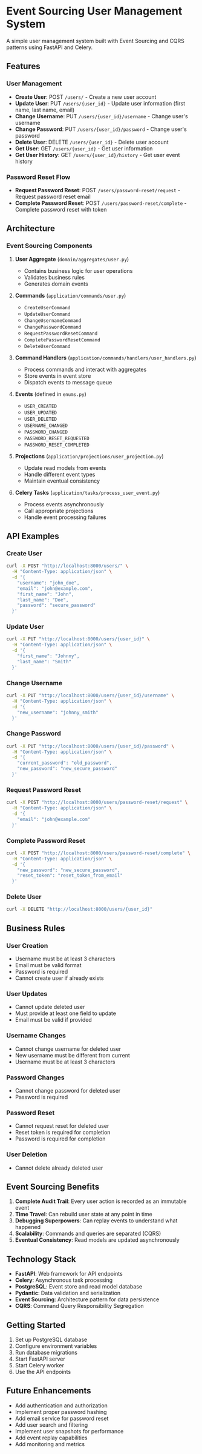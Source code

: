 # Event Sourcing User Management System

A simple user management system built with Event Sourcing and CQRS patterns using FastAPI and Celery.

## Features

### User Management
- **Create User**: POST `/users/` - Create a new user account
- **Update User**: PUT `/users/{user_id}` - Update user information (first name, last name, email)
- **Change Username**: PUT `/users/{user_id}/username` - Change user's username
- **Change Password**: PUT `/users/{user_id}/password` - Change user's password
- **Delete User**: DELETE `/users/{user_id}` - Delete user account
- **Get User**: GET `/users/{user_id}` - Get user information
- **Get User History**: GET `/users/{user_id}/history` - Get user event history

### Password Reset Flow
- **Request Password Reset**: POST `/users/password-reset/request` - Request password reset email
- **Complete Password Reset**: POST `/users/password-reset/complete` - Complete password reset with token

## Architecture

### Event Sourcing Components

1. **User Aggregate** (`domain/aggregates/user.py`)
   - Contains business logic for user operations
   - Validates business rules
   - Generates domain events

2. **Commands** (`application/commands/user.py`)
   - `CreateUserCommand`
   - `UpdateUserCommand`
   - `ChangeUsernameCommand`
   - `ChangePasswordCommand`
   - `RequestPasswordResetCommand`
   - `CompletePasswordResetCommand`
   - `DeleteUserCommand`

3. **Command Handlers** (`application/commands/handlers/user_handlers.py`)
   - Process commands and interact with aggregates
   - Store events in event store
   - Dispatch events to message queue

4. **Events** (defined in `enums.py`)
   - `USER_CREATED`
   - `USER_UPDATED`
   - `USER_DELETED`
   - `USERNAME_CHANGED`
   - `PASSWORD_CHANGED`
   - `PASSWORD_RESET_REQUESTED`
   - `PASSWORD_RESET_COMPLETED`

5. **Projections** (`application/projections/user_projection.py`)
   - Update read models from events
   - Handle different event types
   - Maintain eventual consistency

6. **Celery Tasks** (`application/tasks/process_user_event.py`)
   - Process events asynchronously
   - Call appropriate projections
   - Handle event processing failures

## API Examples

### Create User
```bash
curl -X POST "http://localhost:8000/users/" \
  -H "Content-Type: application/json" \
  -d '{
    "username": "john_doe",
    "email": "john@example.com",
    "first_name": "John",
    "last_name": "Doe",
    "password": "secure_password"
  }'
```

### Update User
```bash
curl -X PUT "http://localhost:8000/users/{user_id}" \
  -H "Content-Type: application/json" \
  -d '{
    "first_name": "Johnny",
    "last_name": "Smith"
  }'
```

### Change Username
```bash
curl -X PUT "http://localhost:8000/users/{user_id}/username" \
  -H "Content-Type: application/json" \
  -d '{
    "new_username": "johnny_smith"
  }'
```

### Change Password
```bash
curl -X PUT "http://localhost:8000/users/{user_id}/password" \
  -H "Content-Type: application/json" \
  -d '{
    "current_password": "old_password",
    "new_password": "new_secure_password"
  }'
```

### Request Password Reset
```bash
curl -X POST "http://localhost:8000/users/password-reset/request" \
  -H "Content-Type: application/json" \
  -d '{
    "email": "john@example.com"
  }'
```

### Complete Password Reset
```bash
curl -X POST "http://localhost:8000/users/password-reset/complete" \
  -H "Content-Type: application/json" \
  -d '{
    "new_password": "new_secure_password",
    "reset_token": "reset_token_from_email"
  }'
```

### Delete User
```bash
curl -X DELETE "http://localhost:8000/users/{user_id}"
```

## Business Rules

### User Creation
- Username must be at least 3 characters
- Email must be valid format
- Password is required
- Cannot create user if already exists

### User Updates
- Cannot update deleted user
- Must provide at least one field to update
- Email must be valid if provided

### Username Changes
- Cannot change username for deleted user
- New username must be different from current
- Username must be at least 3 characters

### Password Changes
- Cannot change password for deleted user
- Password is required

### Password Reset
- Cannot request reset for deleted user
- Reset token is required for completion
- Password is required for completion

### User Deletion
- Cannot delete already deleted user

## Event Sourcing Benefits

1. **Complete Audit Trail**: Every user action is recorded as an immutable event
2. **Time Travel**: Can rebuild user state at any point in time
3. **Debugging Superpowers**: Can replay events to understand what happened
4. **Scalability**: Commands and queries are separated (CQRS)
5. **Eventual Consistency**: Read models are updated asynchronously

## Technology Stack

- **FastAPI**: Web framework for API endpoints
- **Celery**: Asynchronous task processing
- **PostgreSQL**: Event store and read model database
- **Pydantic**: Data validation and serialization
- **Event Sourcing**: Architecture pattern for data persistence
- **CQRS**: Command Query Responsibility Segregation

## Getting Started

1. Set up PostgreSQL database
2. Configure environment variables
3. Run database migrations
4. Start FastAPI server
5. Start Celery worker
6. Use the API endpoints

## Future Enhancements

- Add authentication and authorization
- Implement proper password hashing
- Add email service for password reset
- Add user search and filtering
- Implement user snapshots for performance
- Add event replay capabilities
- Add monitoring and metrics

